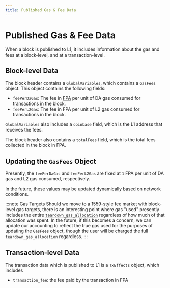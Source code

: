 ```yaml
---
title: Published Gas & Fee Data
---
```


# Published Gas & Fee Data

When a block is published to L1, it includes information about the gas and fees at a block-level, and at a transaction-level.

## Block-level Data

The block header contains a `GlobalVariables`, which contains a `GasFees` object. This object contains the following fields:
- `feePerDaGas`: The fee in [FPA](./fee-payment-asset.md) per unit of DA gas consumed for transactions in the block.
- `feePerL2Gas`: The fee in FPA per unit of L2 gas consumed for transactions in the block.

`GlobalVariables` also includes a `coinbase` field, which is the L1 address that receives the fees. 

The block header also contains a `totalFees` field, which is the total fees collected in the block in FPA.

## Updating the `GasFees` Object

Presently, the `feePerDaGas` and `feePerL2Gas` are fixed at `1` FPA per unit of DA gas and L2 gas consumed, respectively.

In the future, these values may be updated dynamically based on network conditions.

:::note Gas Targets
Should we move to a 1559-style fee market with block-level gas targets, there is an interesting point where gas "used" presently includes the entire [`teardown_gas_allocation`](./specifying-gas-fee-info.md) regardless of how much of that allocation was spent. In the future, if this becomes a concern, we can update our accounting to reflect the true gas used for the purposes of updating the `GasFees` object, though the user will be charged the full `teardown_gas_allocation` regardless.
:::

## Transaction-level Data

The transaction data which is published to L1 is a `TxEffects` object, which includes
- `transaction_fee`: the fee paid by the transaction in FPA


